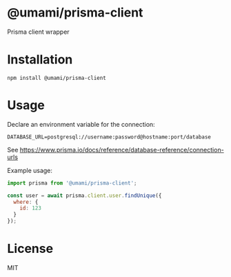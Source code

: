 # @umami/prisma-client

Prisma client wrapper

# Installation

```
npm install @umami/prisma-client
```

# Usage

Declare an environment variable for the connection:

```
DATABASE_URL=postgresql://username:password@hostname:port/database
```

See https://www.prisma.io/docs/reference/database-reference/connection-urls

Example usage:

```javascript
import prisma from '@umami/prisma-client';

const user = await prisma.client.user.findUnique({
  where: {
    id: 123
  }
});
```

# License

MIT
